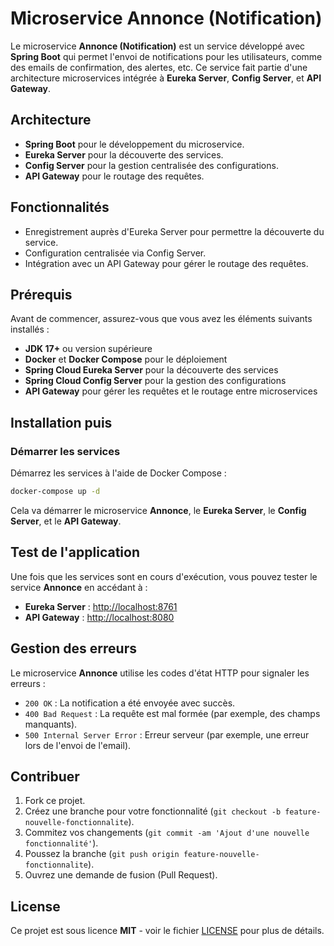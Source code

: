 
# Microservice Annonce (Notification)

Le microservice **Annonce (Notification)** est un service développé avec **Spring Boot** qui permet l'envoi de notifications pour les utilisateurs, comme des emails de confirmation, des alertes, etc. Ce service fait partie d'une architecture microservices intégrée à **Eureka Server**, **Config Server**, et **API Gateway**.

## Architecture

- **Spring Boot** pour le développement du microservice.
- **Eureka Server** pour la découverte des services.
- **Config Server** pour la gestion centralisée des configurations.
- **API Gateway** pour le routage des requêtes.

## Fonctionnalités


- Enregistrement auprès d'Eureka Server pour permettre la découverte du service.
- Configuration centralisée via Config Server.
- Intégration avec un API Gateway pour gérer le routage des requêtes.

## Prérequis

Avant de commencer, assurez-vous que vous avez les éléments suivants installés :

- **JDK 17+** ou version supérieure
- **Docker** et **Docker Compose** pour le déploiement
- **Spring Cloud Eureka Server** pour la découverte des services
- **Spring Cloud Config Server** pour la gestion des configurations
- **API Gateway** pour gérer les requêtes et le routage entre microservices

## Installation puis 



### Démarrer les services

Démarrez les services à l'aide de Docker Compose :

```bash
docker-compose up -d
```

Cela va démarrer le microservice **Annonce**, le **Eureka Server**, le **Config Server**, et le **API Gateway**.

## Test de l'application

Une fois que les services sont en cours d'exécution, vous pouvez tester le service **Annonce** en accédant à :

- **Eureka Server** : [http://localhost:8761](http://localhost:8761)
- **API Gateway** : [http://localhost:8080](http://localhost:8080)


## Gestion des erreurs

Le microservice **Annonce** utilise les codes d'état HTTP pour signaler les erreurs :

- `200 OK` : La notification a été envoyée avec succès.
- `400 Bad Request` : La requête est mal formée (par exemple, des champs manquants).
- `500 Internal Server Error` : Erreur serveur (par exemple, une erreur lors de l'envoi de l'email).

## Contribuer

1. Fork ce projet.
2. Créez une branche pour votre fonctionnalité (`git checkout -b feature-nouvelle-fonctionnalite`).
3. Commitez vos changements (`git commit -am 'Ajout d'une nouvelle fonctionnalité'`).
4. Poussez la branche (`git push origin feature-nouvelle-fonctionnalite`).
5. Ouvrez une demande de fusion (Pull Request).

## License

Ce projet est sous licence **MIT** - voir le fichier [LICENSE](LICENSE) pour plus de détails.
